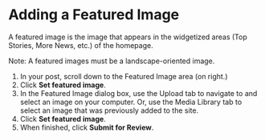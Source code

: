 # Adding a Featured Image

A featured image is the image that appears in the widgetized areas \(Top Stories, More News, etc.\) of the homepage.

Note: A featured images must be a landscape-oriented image.

1. In your post, scroll down to the Featured Image area \(on right.\)
2. Click **Set featured image**. 
3. In the Featured Image dialog box, use the Upload tab to navigate to and select an image on your computer. Or, use the Media Library tab to select an image that was previously added to the site.
4. Click **Set featured image**.
5. When finished, click **Submit for Review**.



